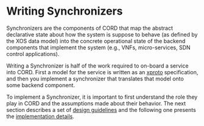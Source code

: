 # Writing Synchronizers

Synchronizers are the components of CORD that map the abstract
declarative state about how the system is suppose to behave (as defined by the
XOS data model) into the concrete operational state of the backend components
that implement the system (e.g., VNFs, micro-services, SDN control
applications).

Writing a Synchronizer is half of the work required to on-board a service into
CORD. First a model for the service is written as an [xproto](xproto.md)
specification, and then you implement a synchronizer that translates that model
onto some backend component.

To implement a Synchronizer, it is important to first understand the role they
play in CORD and the assumptions made about their behavior. The next section
describes a set of [design guidelines](sync_arch.md) and the following one
presents the [implementation details](sync_impl.md).


